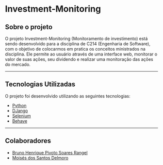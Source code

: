 # Investment-Monitoring

## Sobre o projeto

O projeto Investment-Monitoring (Monitoramento de investimento) está sendo desenvolvido para a disciplina de C214 (Engenharia de Software), com o objetivo de colocarmos em pratica os conceitos ministrados na disciplina.
Ele permite ao usuário através de uma interface web, monitorar o valor de suas ações, seu dividendo e realizar uma monitoração das ações do mercado. 

---

## Tecnologias Utilizadas

O projeto foi desenvolvido utilizando as seguintes tecnologias:
- [Python](https://www.python.org/)
- [DJango](https://www.djangoproject.com/)
- [Selenium](https://www.selenium.dev/)
- [Behave](https://behave.readthedocs.io/en/stable/)

---

## Colaboradores
- [Bruno Henrique Pivoto Soares Rangel](https://github.com/BrunoPivoto)
- [Moisés dos Santos Delmoro](https://github.com/MoisesSDelmoro)
